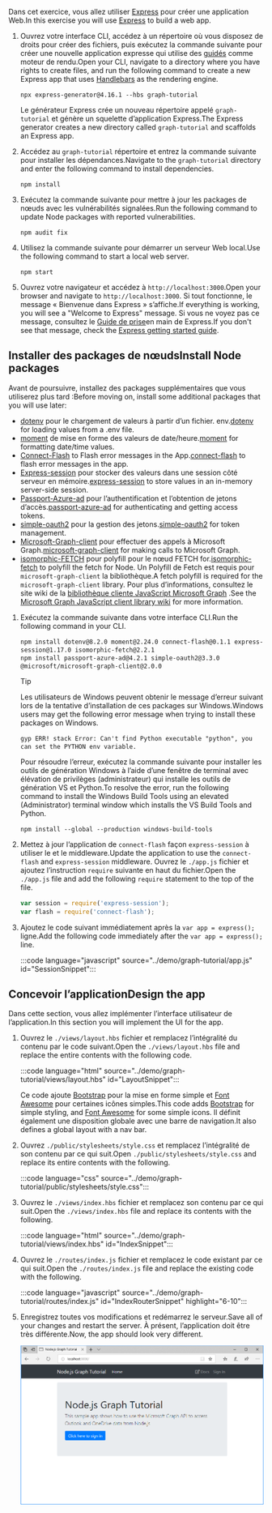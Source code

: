<!-- markdownlint-disable MD002 MD041 -->

<span data-ttu-id="d4c53-101">Dans cet exercice, vous allez utiliser [Express](http://expressjs.com/) pour créer une application Web.</span><span class="sxs-lookup"><span data-stu-id="d4c53-101">In this exercise you will use [Express](http://expressjs.com/) to build a web app.</span></span>

1. <span data-ttu-id="d4c53-102">Ouvrez votre interface CLI, accédez à un répertoire où vous disposez de droits pour créer des fichiers, puis exécutez la commande suivante pour créer une nouvelle application expresse qui utilise des [guidés](http://handlebarsjs.com/) comme moteur de rendu.</span><span class="sxs-lookup"><span data-stu-id="d4c53-102">Open your CLI, navigate to a directory where you have rights to create files, and run the following command to create a new Express app that uses [Handlebars](http://handlebarsjs.com/) as the rendering engine.</span></span>

    ```Shell
    npx express-generator@4.16.1 --hbs graph-tutorial
    ```

    <span data-ttu-id="d4c53-103">Le générateur Express crée un nouveau répertoire appelé `graph-tutorial` et génère un squelette d’application Express.</span><span class="sxs-lookup"><span data-stu-id="d4c53-103">The Express generator creates a new directory called `graph-tutorial` and scaffolds an Express app.</span></span>

1. <span data-ttu-id="d4c53-104">Accédez au `graph-tutorial` répertoire et entrez la commande suivante pour installer les dépendances.</span><span class="sxs-lookup"><span data-stu-id="d4c53-104">Navigate to the `graph-tutorial` directory and enter the following command to install dependencies.</span></span>

    ```Shell
    npm install
    ```

1. <span data-ttu-id="d4c53-105">Exécutez la commande suivante pour mettre à jour les packages de nœuds avec les vulnérabilités signalées.</span><span class="sxs-lookup"><span data-stu-id="d4c53-105">Run the following command to update Node packages with reported vulnerabilities.</span></span>

    ```Shell
    npm audit fix
    ```

1. <span data-ttu-id="d4c53-106">Utilisez la commande suivante pour démarrer un serveur Web local.</span><span class="sxs-lookup"><span data-stu-id="d4c53-106">Use the following command to start a local web server.</span></span>

    ```Shell
    npm start
    ```

1. <span data-ttu-id="d4c53-107">Ouvrez votre navigateur et accédez à `http://localhost:3000`.</span><span class="sxs-lookup"><span data-stu-id="d4c53-107">Open your browser and navigate to `http://localhost:3000`.</span></span> <span data-ttu-id="d4c53-108">Si tout fonctionne, le message « Bienvenue dans Express » s’affiche.</span><span class="sxs-lookup"><span data-stu-id="d4c53-108">If everything is working, you will see a "Welcome to Express" message.</span></span> <span data-ttu-id="d4c53-109">Si vous ne voyez pas ce message, consultez le [Guide de prise](http://expressjs.com/starter/generator.html)en main de Express.</span><span class="sxs-lookup"><span data-stu-id="d4c53-109">If you don't see that message, check the [Express getting started guide](http://expressjs.com/starter/generator.html).</span></span>

## <a name="install-node-packages"></a><span data-ttu-id="d4c53-110">Installer des packages de nœuds</span><span class="sxs-lookup"><span data-stu-id="d4c53-110">Install Node packages</span></span>

<span data-ttu-id="d4c53-111">Avant de poursuivre, installez des packages supplémentaires que vous utiliserez plus tard :</span><span class="sxs-lookup"><span data-stu-id="d4c53-111">Before moving on, install some additional packages that you will use later:</span></span>

- <span data-ttu-id="d4c53-112">[dotenv](https://github.com/motdotla/dotenv) pour le chargement de valeurs à partir d’un fichier. env.</span><span class="sxs-lookup"><span data-stu-id="d4c53-112">[dotenv](https://github.com/motdotla/dotenv) for loading values from a .env file.</span></span>
- <span data-ttu-id="d4c53-113">[moment](https://github.com/moment/moment/) de mise en forme des valeurs de date/heure.</span><span class="sxs-lookup"><span data-stu-id="d4c53-113">[moment](https://github.com/moment/moment/) for formatting date/time values.</span></span>
- <span data-ttu-id="d4c53-114">[Connect-Flash](https://github.com/jaredhanson/connect-flash) to Flash error messages in the App.</span><span class="sxs-lookup"><span data-stu-id="d4c53-114">[connect-flash](https://github.com/jaredhanson/connect-flash) to flash error messages in the app.</span></span>
- <span data-ttu-id="d4c53-115">[Express-session](https://github.com/expressjs/session) pour stocker des valeurs dans une session côté serveur en mémoire.</span><span class="sxs-lookup"><span data-stu-id="d4c53-115">[express-session](https://github.com/expressjs/session) to store values in an in-memory server-side session.</span></span>
- <span data-ttu-id="d4c53-116">[Passport-Azure-ad](https://github.com/AzureAD/passport-azure-ad) pour l’authentification et l’obtention de jetons d’accès.</span><span class="sxs-lookup"><span data-stu-id="d4c53-116">[passport-azure-ad](https://github.com/AzureAD/passport-azure-ad) for authenticating and getting access tokens.</span></span>
- <span data-ttu-id="d4c53-117">[simple-oauth2](https://github.com/lelylan/simple-oauth2) pour la gestion des jetons.</span><span class="sxs-lookup"><span data-stu-id="d4c53-117">[simple-oauth2](https://github.com/lelylan/simple-oauth2) for token management.</span></span>
- <span data-ttu-id="d4c53-118">[Microsoft-Graph-client](https://github.com/microsoftgraph/msgraph-sdk-javascript) pour effectuer des appels à Microsoft Graph.</span><span class="sxs-lookup"><span data-stu-id="d4c53-118">[microsoft-graph-client](https://github.com/microsoftgraph/msgraph-sdk-javascript) for making calls to Microsoft Graph.</span></span>
- <span data-ttu-id="d4c53-119">[isomorphic-FETCH](https://github.com/matthew-andrews/isomorphic-fetch) pour polyfill pour le nœud FETCH for.</span><span class="sxs-lookup"><span data-stu-id="d4c53-119">[isomorphic-fetch](https://github.com/matthew-andrews/isomorphic-fetch) to polyfill the fetch for Node.</span></span> <span data-ttu-id="d4c53-120">Un Polyfill de Fetch est requis pour `microsoft-graph-client` la bibliothèque.</span><span class="sxs-lookup"><span data-stu-id="d4c53-120">A fetch polyfill is required for the `microsoft-graph-client` library.</span></span> <span data-ttu-id="d4c53-121">Pour plus d’informations, consultez le site wiki de la [bibliothèque cliente JavaScript Microsoft Graph](https://github.com/microsoftgraph/msgraph-sdk-javascript/wiki/Migration-from-1.x.x-to-2.x.x#polyfill-only-when-required) .</span><span class="sxs-lookup"><span data-stu-id="d4c53-121">See the [Microsoft Graph JavaScript client library wiki](https://github.com/microsoftgraph/msgraph-sdk-javascript/wiki/Migration-from-1.x.x-to-2.x.x#polyfill-only-when-required) for more information.</span></span>

1. <span data-ttu-id="d4c53-122">Exécutez la commande suivante dans votre interface CLI.</span><span class="sxs-lookup"><span data-stu-id="d4c53-122">Run the following command in your CLI.</span></span>

    ```Shell
    npm install dotenv@8.2.0 moment@2.24.0 connect-flash@0.1.1 express-session@1.17.0 isomorphic-fetch@2.2.1
    npm install passport-azure-ad@4.2.1 simple-oauth2@3.3.0 @microsoft/microsoft-graph-client@2.0.0
    ```

    > [!TIP]
    > <span data-ttu-id="d4c53-123">Les utilisateurs de Windows peuvent obtenir le message d’erreur suivant lors de la tentative d’installation de ces packages sur Windows.</span><span class="sxs-lookup"><span data-stu-id="d4c53-123">Windows users may get the following error message when trying to install these packages on Windows.</span></span>
    >
    > ```Shell
    > gyp ERR! stack Error: Can't find Python executable "python", you can set the PYTHON env variable.
    > ```
    >
    > <span data-ttu-id="d4c53-124">Pour résoudre l’erreur, exécutez la commande suivante pour installer les outils de génération Windows à l’aide d’une fenêtre de terminal avec élévation de privilèges (administrateur) qui installe les outils de génération VS et Python.</span><span class="sxs-lookup"><span data-stu-id="d4c53-124">To resolve the error, run the following command to install the Windows Build Tools using an elevated (Administrator) terminal window which installs the VS Build Tools and Python.</span></span>
    >
    > ```Shell
    > npm install --global --production windows-build-tools
    > ```

1. <span data-ttu-id="d4c53-125">Mettez à jour l’application de `connect-flash` façon `express-session` à utiliser le et le middleware.</span><span class="sxs-lookup"><span data-stu-id="d4c53-125">Update the application to use the `connect-flash` and `express-session` middleware.</span></span> <span data-ttu-id="d4c53-126">Ouvrez le `./app.js` fichier et ajoutez l’instruction `require` suivante en haut du fichier.</span><span class="sxs-lookup"><span data-stu-id="d4c53-126">Open the `./app.js` file and add the following `require` statement to the top of the file.</span></span>

    ```javascript
    var session = require('express-session');
    var flash = require('connect-flash');
    ```

1. <span data-ttu-id="d4c53-127">Ajoutez le code suivant immédiatement après la `var app = express();` ligne.</span><span class="sxs-lookup"><span data-stu-id="d4c53-127">Add the following code immediately after the `var app = express();` line.</span></span>

    :::code language="javascript" source="../demo/graph-tutorial/app.js" id="SessionSnippet":::

## <a name="design-the-app"></a><span data-ttu-id="d4c53-128">Concevoir l’application</span><span class="sxs-lookup"><span data-stu-id="d4c53-128">Design the app</span></span>

<span data-ttu-id="d4c53-129">Dans cette section, vous allez implémenter l’interface utilisateur de l’application.</span><span class="sxs-lookup"><span data-stu-id="d4c53-129">In this section you will implement the UI for the app.</span></span>

1. <span data-ttu-id="d4c53-130">Ouvrez le `./views/layout.hbs` fichier et remplacez l’intégralité du contenu par le code suivant.</span><span class="sxs-lookup"><span data-stu-id="d4c53-130">Open the `./views/layout.hbs` file and replace the entire contents with the following code.</span></span>

    :::code language="html" source="../demo/graph-tutorial/views/layout.hbs" id="LayoutSnippet":::

    <span data-ttu-id="d4c53-131">Ce code ajoute [Bootstrap](http://getbootstrap.com/) pour la mise en forme simple et [Font Awesome](https://fontawesome.com/) pour certaines icônes simples.</span><span class="sxs-lookup"><span data-stu-id="d4c53-131">This code adds [Bootstrap](http://getbootstrap.com/) for simple styling, and [Font Awesome](https://fontawesome.com/) for some simple icons.</span></span> <span data-ttu-id="d4c53-132">Il définit également une disposition globale avec une barre de navigation.</span><span class="sxs-lookup"><span data-stu-id="d4c53-132">It also defines a global layout with a nav bar.</span></span>

1. <span data-ttu-id="d4c53-133">Ouvrez `./public/stylesheets/style.css` et remplacez l’intégralité de son contenu par ce qui suit.</span><span class="sxs-lookup"><span data-stu-id="d4c53-133">Open `./public/stylesheets/style.css` and replace its entire contents with the following.</span></span>

    :::code language="css" source="../demo/graph-tutorial/public/stylesheets/style.css":::

1. <span data-ttu-id="d4c53-134">Ouvrez le `./views/index.hbs` fichier et remplacez son contenu par ce qui suit.</span><span class="sxs-lookup"><span data-stu-id="d4c53-134">Open the `./views/index.hbs` file and replace its contents with the following.</span></span>

    :::code language="html" source="../demo/graph-tutorial/views/index.hbs" id="IndexSnippet":::

1. <span data-ttu-id="d4c53-135">Ouvrez le `./routes/index.js` fichier et remplacez le code existant par ce qui suit.</span><span class="sxs-lookup"><span data-stu-id="d4c53-135">Open the `./routes/index.js` file and replace the existing code with the following.</span></span>

    :::code language="javascript" source="../demo/graph-tutorial/routes/index.js" id="IndexRouterSnippet" highlight="6-10":::

1. <span data-ttu-id="d4c53-136">Enregistrez toutes vos modifications et redémarrez le serveur.</span><span class="sxs-lookup"><span data-stu-id="d4c53-136">Save all of your changes and restart the server.</span></span> <span data-ttu-id="d4c53-137">À présent, l’application doit être très différente.</span><span class="sxs-lookup"><span data-stu-id="d4c53-137">Now, the app should look very different.</span></span>

    ![Capture d’écran de la page d’accueil repensée](./images/create-app-01.png)
